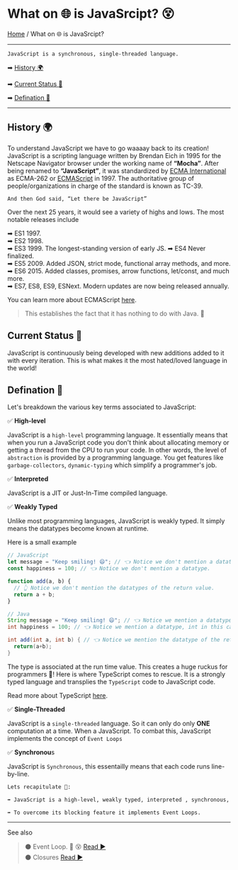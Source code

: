 # **What on 🌐 is JavaSrcipt? 😵**

[Home](../README.md) / What on 🌐 is JavaSrcipt?

---

```text
JavaScript is a synchronous, single-threaded language.
```

➡ [History 🌍](#history-)

➡ [Current Status 💫](#current-status-)

➡ [Defination 🚀](#defination-)

---

## **History 🌍**

To understand JavaScript we have to go waaaay back to its creation!  
JavaScript is a scripting language written by Brendan Eich in 1995 for the Netscape Navigator browser under the working name of **“Mocha”**. After being renamed to **“JavaScript”**, it was standardized by [ECMA International](http://www.ecma-international.org/) as ECMA-262 or [ECMAScript](http://www.ecma-international.org/publications/standards/Ecma-262.htm) in 1997. The authoritative group of people/organizations in charge of the standard is known as TC-39.

```text
And then God said, “Let there be JavaScript”
```

Over the next 25 years, it would see a variety of highs and lows. The most notable releases include

➡ ES1 1997.  
➡ ES2 1998.  
➡ ES3 1999. The longest-standing version of early JS.
➡ ES4 Never finalized.  
➡ ES5 2009. Added JSON, strict mode, functional array methods, and more.  
➡ ES6 2015. Added classes, promises, arrow functions, let/const, and much more.  
➡ ES7, ES8, ES9, ESNext. Modern updates are now being released annually.

You can learn more about ECMAScript [here](https://github.com/tc39/ecma262#ecmascript).

> This establishes the fact that it has nothing to do with Java. 🤗

## **Current Status 💫**

JavaScript is continuously being developed with new additions added to it with every iteration. This is what makes it the most hated/loved language in the world!

## **Defination 🚀**

Let's breakdown the various key terms associated to JavaScript:

✅ **High-level**

JavaScript is a `high-level` programming language. It essentially means that when you run a JavaScript code you don't think about allocating memory or getting a thread from the CPU to run your code. In other words, the level of `abstraction` is provided by a programming language. You get features like `garbage-collectors`, `dynamic-typing` which simplify a programmer's job.

✅ **Interpreted**

JavaScript is a JIT or Just-In-Time compiled language.

✅ **Weakly Typed**

Unlike most programming languages, JavaScript is weakly typed. It simply means the datatypes become known at runtime.

Here is a small example

```js
// JavaScript
let message = "Keep smiling! 😄"; // 👈 Notice we don't mention a datatype.
const happiness = 100; // 👈 Notice we don't mention a datatype.

function add(a, b) {
  // 👆 Notice we don't mention the datatypes of the return value.
  return a + b;
}
```

```java
// Java
String message = "Keep smiling! 😄"; // 👈 Notice we mention a datatype, String in this case.
int happiness = 100; // 👈 Notice we mention a datatype, int in this case.

int add(int a, int b) { // 👈 Notice we mention the datatype of the return value, int in this case.
  return(a+b);
}
```

The type is associated at the run time value. This creates a huge ruckus for programmers 🤬! Here is where TypeScript comes to rescue. It is a strongly typed language and transplies the `TypeScript` code to JavaScript code.

Read more about TypeScript [here](https://www.typescriptlang.org/docs).

✅ **Single-Threaded**

JavaScript is a `single-threaded` language. So it can only do only **ONE** computation at a time. When a JavaScript. To combat this, JavaScript implements the concept of `Event Loops`

✅ **Synchronou**s

JavaScript is `Synchronous`, this essentailly means that each code runs line-by-line.

```md
Lets recapitulate 📝:

➡ JavaScript is a high-level, weakly typed, interpreted , synchronous, single-threaded and JIT language.

➡ To overcome its blocking feature it implements Event Loops.
```

---

See also

> ⚫ Event Loop. 🔁 😵 [ Read ▶ ](./event-loop.md)  
> ⚫ Closures [ Read ▶ ](./closures.md)
